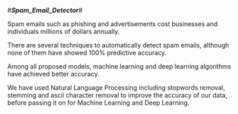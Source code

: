 #***Spam_Email_Detector***#

Spam emails such as phishing and advertisements cost businesses and individuals millions of dollars annually.

There are several techniques to automatically detect spam emails, although none of them have showed 100% predictive accuracy.

Among all proposed models, machine learning and deep learning algorithms have achieved better accuracy.

We have used Natural Language Processing including stopwords removal, stemming and ascii character removal to improve the accuracy of our data, before passing it on for Machine Learning and Deep Learning.
